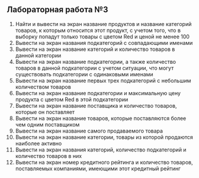 ## Лабораторная работа №3
1. Найти и вывести на экран название продуктов и название категорий товаров, к которым относится этот продукт, с учетом того, что в выборку попадут только товары с цветом Red и ценой не менее 100
2. Вывести на экран названия подкатегорий с совпадающими именами
3. Вывести на экран название категорий и количество товаров в данной категории
4. Вывести на экран название подкатегории, а также количество товаров в данной подкатегории с учетом ситуации, что могут существовать подкатегории с одинаковыми именами
5. Вывести на экран название первых трех подкатегорий с небольшим количеством товаров
6. Вывести на экран название подкатегории и максимальную цену продукта с цветом Red в этой подкатегории
7. Вывести на экран название поставщика и количество товаров, которые он поставляет
8. Вывести на экран название товаров, которые поставляются более чем одним поставщиком
9. Вывести на экран название самого продаваемого товара
10. Вывести на экран название категории, товары из которой продаются наиболее активно
11. Вывести на экран названия категорий, количество подкатегорий и количество товаров в них
12. Вывести на экран номер кредитного рейтинга и количество товаров, поставляемых компаниями, имеющими этот кредитный рейтинг
